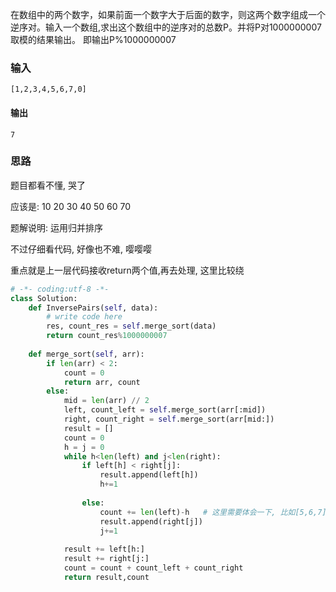 在数组中的两个数字，如果前面一个数字大于后面的数字，则这两个数字组成一个逆序对。输入一个数组,求出这个数组中的逆序对的总数P。并将P对1000000007取模的结果输出。 即输出P%1000000007

### 输入

```
[1,2,3,4,5,6,7,0]
```

#### 输出

```
7
```

### 思路

题目都看不懂, 哭了

应该是: 10 20 30 40 50 60 70

题解说明: 运用归并排序

不过仔细看代码, 好像也不难, 嘤嘤嘤

重点就是上一层代码接收return两个值,再去处理, 这里比较绕

```python
# -*- coding:utf-8 -*-
class Solution:
    def InversePairs(self, data):
        # write code here
        res, count_res = self.merge_sort(data)
        return count_res%1000000007
 
    def merge_sort(self, arr):
        if len(arr) < 2:
            count = 0
            return arr, count
        else:
            mid = len(arr) // 2
            left, count_left = self.merge_sort(arr[:mid])
            right, count_right = self.merge_sort(arr[mid:])
            result = []
            count = 0
            h = j = 0
            while h<len(left) and j<len(right):
                if left[h] < right[j]:
                    result.append(left[h])
                    h+=1
                     
                else:
                    count += len(left)-h   # 这里需要体会一下, 比如[5,6,7][1,2,3],去移动h,j的指针
                    result.append(right[j])
                    j+=1
                     
            result += left[h:]
            result += right[j:]
            count = count + count_left + count_right
            return result,count
```


